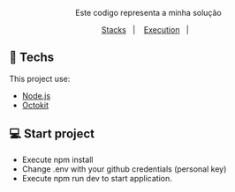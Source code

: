 <p align="center">Este codigo representa a minha solução </p>

<p align="center">
 <a href="#rocket">Stacks</a>&nbsp;&nbsp;&nbsp;|&nbsp;&nbsp;&nbsp;
 <a href="#computer">Execution</a>&nbsp;&nbsp;&nbsp;|&nbsp;&nbsp;&nbsp;
</p>

## :rocket: Techs

This project use:

- [Node.js](https://nodejs.org/en/)
- [Octokit](https://github.com/octokit)

## :computer: Start project
- Execute npm install
- Change .env with your github credentials (personal key)
- Execute npm run dev to start application.
